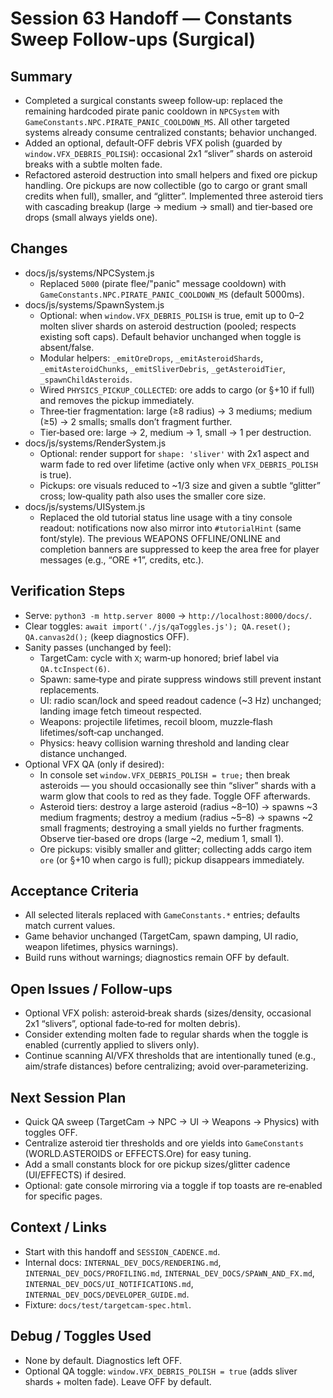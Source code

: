 # Session 63 Handoff — Constants Sweep Follow‑ups (Surgical)

## Summary
- Completed a surgical constants sweep follow‑up: replaced the remaining hardcoded pirate panic cooldown in `NPCSystem` with `GameConstants.NPC.PIRATE_PANIC_COOLDOWN_MS`. All other targeted systems already consume centralized constants; behavior unchanged.
- Added an optional, default‑OFF debris VFX polish (guarded by `window.VFX_DEBRIS_POLISH`): occasional 2x1 “sliver” shards on asteroid breaks with a subtle molten fade.
- Refactored asteroid destruction into small helpers and fixed ore pickup handling. Ore pickups are now collectible (go to cargo or grant small credits when full), smaller, and “glitter”. Implemented three asteroid tiers with cascading breakup (large → medium → small) and tier‑based ore drops (small always yields one).

## Changes
- docs/js/systems/NPCSystem.js
  - Replaced `5000` (pirate flee/"panic" message cooldown) with `GameConstants.NPC.PIRATE_PANIC_COOLDOWN_MS` (default 5000ms).
- docs/js/systems/SpawnSystem.js
  - Optional: when `window.VFX_DEBRIS_POLISH` is true, emit up to 0–2 molten sliver shards on asteroid destruction (pooled; respects existing soft caps). Default behavior unchanged when toggle is absent/false.
  - Modular helpers: `_emitOreDrops`, `_emitAsteroidShards`, `_emitAsteroidChunks`, `_emitSliverDebris`, `_getAsteroidTier`, `_spawnChildAsteroids`.
  - Wired `PHYSICS_PICKUP_COLLECTED`: ore adds to cargo (or §+10 if full) and removes the pickup immediately.
  - Three‑tier fragmentation: large (≥8 radius) → 3 mediums; medium (≥5) → 2 smalls; smalls don’t fragment further.
  - Tier‑based ore: large → 2, medium → 1, small → 1 per destruction.
- docs/js/systems/RenderSystem.js
  - Optional: render support for `shape: 'sliver'` with 2x1 aspect and warm fade to red over lifetime (active only when `VFX_DEBRIS_POLISH` is true).
  - Pickups: ore visuals reduced to ~1/3 size and given a subtle “glitter” cross; low‑quality path also uses the smaller core size.
- docs/js/systems/UISystem.js
  - Replaced the old tutorial status line usage with a tiny console readout: notifications now also mirror into `#tutorialHint` (same font/style). The previous WEAPONS OFFLINE/ONLINE and completion banners are suppressed to keep the area free for player messages (e.g., “ORE +1”, credits, etc.).

## Verification Steps
- Serve: `python3 -m http.server 8000` → `http://localhost:8000/docs/`.
- Clear toggles: `await import('./js/qaToggles.js'); QA.reset(); QA.canvas2d();` (keep diagnostics OFF).
- Sanity passes (unchanged by feel):
  - TargetCam: cycle with `X`; warm‑up honored; brief label via `QA.tcInspect(6)`.
  - Spawn: same‑type and pirate suppress windows still prevent instant replacements.
  - UI: radio scan/lock and speed readout cadence (~3 Hz) unchanged; landing image fetch timeout respected.
  - Weapons: projectile lifetimes, recoil bloom, muzzle‑flash lifetimes/soft‑cap unchanged.
  - Physics: heavy collision warning threshold and landing clear distance unchanged.
- Optional VFX QA (only if desired):
  - In console set `window.VFX_DEBRIS_POLISH = true;` then break asteroids — you should occasionally see thin “sliver” shards with a warm glow that cools to red as they fade. Toggle OFF afterwards.
  - Asteroid tiers: destroy a large asteroid (radius ~8–10) → spawns ~3 medium fragments; destroy a medium (radius ~5–8) → spawns ~2 small fragments; destroying a small yields no further fragments. Observe tier‑based ore drops (large ~2, medium 1, small 1).
  - Ore pickups: visibly smaller and glitter; collecting adds cargo item `ore` (or §+10 when cargo is full); pickup disappears immediately.

## Acceptance Criteria
- All selected literals replaced with `GameConstants.*` entries; defaults match current values.
- Game behavior unchanged (TargetCam, spawn damping, UI radio, weapon lifetimes, physics warnings).
- Build runs without warnings; diagnostics remain OFF by default.

## Open Issues / Follow‑ups
- Optional VFX polish: asteroid‑break shards (sizes/density, occasional 2x1 “slivers”, optional fade‑to‑red for molten debris).
- Consider extending molten fade to regular shards when the toggle is enabled (currently applied to slivers only).
- Continue scanning AI/VFX thresholds that are intentionally tuned (e.g., aim/strafe distances) before centralizing; avoid over‑parameterizing.

## Next Session Plan
- Quick QA sweep (TargetCam → NPC → UI → Weapons → Physics) with toggles OFF.
- Centralize asteroid tier thresholds and ore yields into `GameConstants` (WORLD.ASTEROIDS or EFFECTS.Ore) for easy tuning.
- Add a small constants block for ore pickup sizes/glitter cadence (UI/EFFECTS) if desired.
- Optional: gate console mirroring via a toggle if top toasts are re‑enabled for specific pages.

## Context / Links
- Start with this handoff and `SESSION_CADENCE.md`.
- Internal docs: `INTERNAL_DEV_DOCS/RENDERING.md`, `INTERNAL_DEV_DOCS/PROFILING.md`, `INTERNAL_DEV_DOCS/SPAWN_AND_FX.md`, `INTERNAL_DEV_DOCS/UI_NOTIFICATIONS.md`, `INTERNAL_DEV_DOCS/DEVELOPER_GUIDE.md`.
- Fixture: `docs/test/targetcam-spec.html`.

## Debug / Toggles Used
- None by default. Diagnostics left OFF.
- Optional QA toggle: `window.VFX_DEBRIS_POLISH = true` (adds sliver shards + molten fade). Leave OFF by default.
